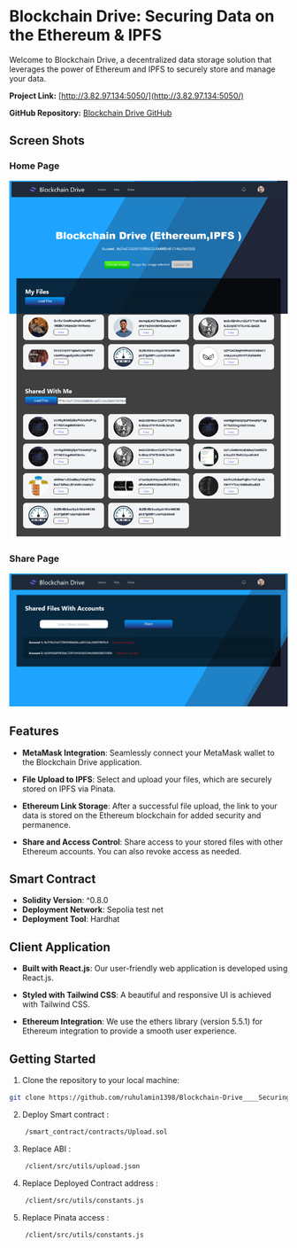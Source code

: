 # Blockchain Drive: Securing Data on the Ethereum & IPFS




Welcome to Blockchain Drive, a decentralized data storage solution that leverages the power of Ethereum and IPFS to securely store and manage your data.

**Project Link:** [http://3.82.97.134:5050/](http://3.82.97.134:5050/)

**GitHub Repository:** [Blockchain Drive GitHub](https://github.com/ruhulamin1398/Blockchain-Drive____Securing-Data-using-the-Ethereum-and-IPFS.git)


## Screen Shots 
### Home Page
![Project Logo](/screenshot/homePage.png)


### Share Page
![Project Logo](/screenshot/Share%20page%20.png)


## Features

- **MetaMask Integration**: Seamlessly connect your MetaMask wallet to the Blockchain Drive application.

- **File Upload to IPFS**: Select and upload your files, which are securely stored on IPFS via Pinata.

- **Ethereum Link Storage**: After a successful file upload, the link to your data is stored on the Ethereum blockchain for added security and permanence.

- **Share and Access Control**: Share access to your stored files with other Ethereum accounts. You can also revoke access as needed.

## Smart Contract

- **Solidity Version**: ^0.8.0
- **Deployment Network**: Sepolia test net
- **Deployment Tool**: Hardhat

<!-- Our smart contract is built with the latest Solidity version and is deployed on the Sepolia test network using Hardhat for seamless Ethereum integration. -->

## Client Application

- **Built with React.js**: Our user-friendly web application is developed using React.js.

- **Styled with Tailwind CSS**: A beautiful and responsive UI is achieved with Tailwind CSS.

- **Ethereum Integration**: We use the ethers library (version 5.5.1) for Ethereum integration to provide a smooth user experience.

## Getting Started

1. Clone the repository to your local machine:

```bash
git clone https://github.com/ruhulamin1398/Blockchain-Drive____Securing-Data-using-the-Ethereum-and-IPFS.git
```
2. Deploy Smart contract :

```bash
    /smart_contract/contracts/Upload.sol
```
3. Replace ABI :

```bash
    /client/src/utils/upload.json
```
4. Replace Deployed Contract address :

```bash
    /client/src/utils/constants.js
```
5. Replace Pinata access :

```bash
    /client/src/utils/constants.js
```